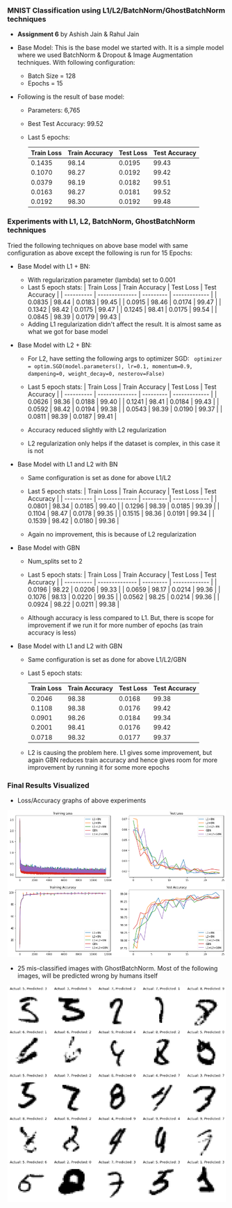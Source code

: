 ### MNIST Classification using L1/L2/BatchNorm/GhostBatchNorm techniques

* **Assignment 6** by Ashish Jain & Rahul Jain

* Base Model: This is the base model we started with. It is a simple model where we used BatchNorm & Dropout & Image Augmentation techniques. With following configuration:

  * Batch Size = 128
  * Epochs = 15

* Following is the result of base model:

  * Parameters: 6,765

  * Best Test Accuracy: 99.52

  * Last 5 epochs:

    | Train Loss | Train Accuracy | Test Loss | Test Accuracy |
    | ---------- | -------------- | --------- | ------------- |
    | 0.1435     | 98.14          | 0.0195    | 99.43         |
    | 0.1070     | 98.27          | 0.0192    | 99.42         |
    | 0.0379     | 98.19          | 0.0182    | 99.51         |
    | 0.0163     | 98.27          | 0.0181    | 99.52         |
    | 0.0192     | 98.30          | 0.0192    | 99.48         |


### Experiments with L1, L2, BatchNorm, GhostBatchNorm techniques

Tried the following techniques on above base model with same configuration as above except the following is run for 15 Epochs:

* Base Model with L1 + BN:
  * With regularization parameter (lambda) set to 0.001
  * Last 5 epoch stats:
    | Train Loss | Train Accuracy | Test Loss | Test Accuracy |
    | ---------- | -------------- | --------- | ------------- |
    | 0.0835 | 98.44 | 0.0183 | 99.45 |
    | 0.0915 | 98.46 | 0.0174 | 99.47 |
    | 0.1342 | 98.42 | 0.0175 | 99.47 |
    | 0.1245 | 98.41 | 0.0175 | 99.54 |
    | 0.0845 | 98.39 | 0.0179 | 99.43 |
  * Adding L1 regularization didn't affect the result. It is almost same as what we got for base model
  
* Base Model with L2 + BN:
  
  * For L2, have setting the following args to optimizer SGD:
    ` optimizer = optim.SGD(model.parameters(), lr=0.1, momentum=0.9, dampening=0, weight_decay=0, nesterov=False)`
  * Last 5 epoch stats:
    | Train Loss | Train Accuracy | Test Loss | Test Accuracy |
    | ---------- | -------------- | --------- | ------------- |
    | 0.0626 | 98.36 | 0.0188 | 99.40 |
    | 0.1241 | 98.41 | 0.0184 | 99.43 |
    | 0.0592 | 98.42 | 0.0194 | 99.38 |
    | 0.0543 | 98.39 | 0.0190 | 99.37 |
    | 0.0811 | 98.39 | 0.0187 | 99.41 |
  
  * Accuracy reduced slightly with L2 regularization
  * L2 regularization only helps if the dataset is complex, in this case it is not
  
* Base Model with L1 and L2 with BN
  
  * Same configuration is set as done for above L1/L2
    
  * Last 5 epoch stats:
    | Train Loss | Train Accuracy | Test Loss | Test Accuracy |
    | ---------- | -------------- | --------- | ------------- |
    | 0.0801 | 98.34 | 0.0185 | 99.40 |
    | 0.1296 | 98.39 | 0.0185 | 99.39 |
    | 0.1104 | 98.47 | 0.0178 | 99.35 |
    | 0.1515 | 98.36 | 0.0191 | 99.34 |
    | 0.1539 | 98.42 | 0.0180 | 99.36 |
  
  * Again no improvement, this is because of L2 regularization
  
* Base Model with GBN
  
  * Num_splits set to 2
    
  * Last 5 epoch stats:
    | Train Loss | Train Accuracy | Test Loss | Test Accuracy |
    | ---------- | -------------- | --------- | ------------- |
    | 0.0196 | 98.22 | 0.0206 | 99.33 |
    | 0.0659 | 98.17 | 0.0214 | 99.36 |
    | 0.1076 | 98.13 | 0.0220 | 99.35 |
    | 0.0562 | 98.25 | 0.0214 | 99.36 |
    | 0.0924 | 98.22 | 0.0211 | 99.38 |
  * Although accuracy is less compared to L1. But, there is scope for improvement if we run it for more number of epochs (as train accuracy is less)
  
* Base Model with L1 and L2 with GBN
  * Same configuration is set as done for above L1/L2/GBN
    
  * Last 5 epoch stats:
    
    | Train Loss | Train Accuracy | Test Loss | Test Accuracy |
    | ---------- | -------------- | --------- | ------------- |
    | 0.2046 | 98.38 | 0.0168 | 99.38 |
    | 0.1108 | 98.38 | 0.0176 | 99.42 |
    | 0.0901 | 98.26 | 0.0184 | 99.34 |
    | 0.2001 | 98.41 | 0.0176 | 99.42 |
    | 0.0718 | 98.32 | 0.0177 | 99.37 |
    
  * L2 is causing the problem here. L1 gives some improvement, but again GBN reduces train accuracy and hence gives room for more improvement by running it for some more epochs

### Final Results Visualized

* Loss/Accuracy graphs of above experiments

![losses-accuracies](https://raw.githubusercontent.com/ashxjain/eva/master/P5_S6/images/graph_loss_acc.png)

* 25 mis-classified images with GhostBatchNorm. Most of the following images, will be predicted wrong by humans itself

![wrong-images](https://github.com/ashxjain/eva/blob/master/P5_S6/images/25misclassified_img_GBN.png?raw=true)
